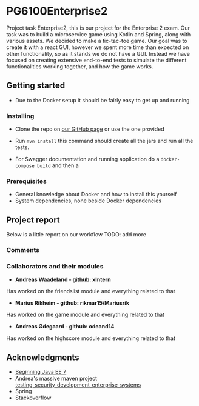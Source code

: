 # PG6100Enterprise2
Project task Enterprise2, this is our project for the Enterprise 2 exam.
Our task was to build a microservice game using Kotlin and Spring, along with various assets. We decided to make a tic-tac-toe game.
Our goal was to create it with a react GUI, however we spent more time than expected on other functionality, so as it stands we do not have a GUI.
Instead we have focused on creating extensive end-to-end tests to simulate the different functionalities working together, and how the game works.

## Getting started
* Due to the Docker setup it should be fairly easy to get up and running

### Installing
* Clone the repo on [our GitHub page](https://github.com/odeand14/PG6100Enterprise2 "Our GitHub") or use the one provided
* Run ```mvn install``` this command should create all the jars and run all the tests.

* For Swagger documentation and running application do a ```docker-compose build``` and then a

### Prerequisites
* General knowledge about Docker and how to install this yourself
* System dependencies, none beside Docker dependencies


## Project report
Below is a little report on our workflow TODO: add more



### Comments

### Collaborators and their modules
* **Andreas Waadeland - github: xIntern**

Has worked on the friendslist module and everything related to that

* **Marius Rikheim - github: rikmar15/Mariusrik**

Has worked on the game module and everything related to that

* **Andreas Ødegaard - github: odeand14**

Has worked on the highscore module and everything related to that

## Acknowledgments
* [Beginning Java EE 7](https://www.amazon.com/Beginning-Java-EE-Expert-Voice/dp/143024626X)
* Andrea's massive maven project [testing_security_development_enterprise_systems](https://github.com/arcuri82/testing_security_development_enterprise_systems)
* Spring
* Stackoverflow

